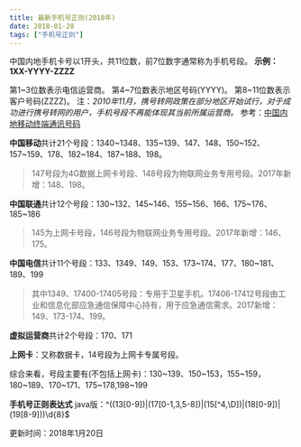 ```yaml
---
title: 最新手机号正则(2018年)
date: 2018-01-20
tags: ["手机号正则"]
---
```


中国内地手机卡号以1开头，共11位数，前7位数字通常称为手机号段。
**示例：1XX-YYYY-ZZZZ**
<!--more-->
第1~3位数表示电信运营商。
第4~7位数表示地区号码(YYYY)。
第8~11位数表示客户号码(ZZZZ)。
注：*2010年11月，携号转网政策在部分地区开始试行，对于成功进行携号转网的用户，手机号段不再能体现其当前所属运营商。*
参考：[中国内地移动终端通讯号码](https://zh.wikipedia.org/wiki/%E4%B8%AD%E5%9B%BD%E5%86%85%E5%9C%B0%E7%A7%BB%E5%8A%A8%E7%BB%88%E7%AB%AF%E9%80%9A%E8%AE%AF%E5%8F%B7%E7%A0%81)

**中国移动**共计21个号段：1340~1348、135~139、147、148、150~152、157~159、178、182~184、187~188、198。
>147号段为4G数据上网卡号段、148号段为物联网业务专用号段。2017年新增：148、198。


**中国联通**共计12个号段：130~132、145~146、155~156、166、175~176、185~186
>145为上网卡号段，146号段为物联网业务专用号段。2017年新增：146、175。

**中国电信**共计11个号段：133、1349、149、153、173~174、177、180~181、189、199
>其中1349、17400-17405号段：专用于卫星手机。17406-17412号段由工业和信息化部应急通信保障中心持有，用于应急通信需求。2017新增：149、173-174、199。

**虚拟运营商**共计2个号段：170、171

**上网卡**：又称数据卡，14号段为上网卡专属号段。


综合来看，号段主要有(不包括上网卡)：130~139、150~153，155~159，180~189、170~171、175~178,198~199

**手机号正则表达式** java版：^((13[0-9])|(17[0-1,3,5-8])|(15[^4,\\D])|(18[0-9])|(19[8-9]))\\d{8}$

更新时间：2018年1月20日
